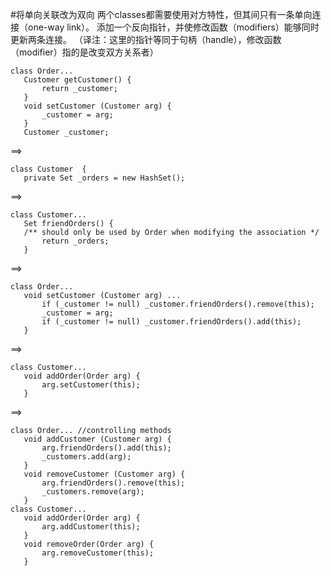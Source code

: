 #将单向关联改为双向
两个classes都需要使用对方特性，但其间只有一条单向连接（one-way link）。
添加一个反向指针，并使修改函数（modifiers）能够同时更新两条连接。
（译注：这里的指针等同于句柄（handle），修改函数（modifier）指的是改变双方关系者）
```$xslt
class Order...
   Customer getCustomer() {
       return _customer;
   }
   void setCustomer (Customer arg) {
       _customer = arg;
   }
   Customer _customer;
```
==>
```$xslt
class Customer  {
   private Set _orders = new HashSet();
```
==>
```$xslt
class Customer...
   Set friendOrders() {
   /** should only be used by Order when modifying the association */
       return _orders;
   }
```
==>
```$xslt
class Order...
   void setCustomer (Customer arg) ...
       if (_customer != null) _customer.friendOrders().remove(this);
       _customer = arg;
       if (_customer != null) _customer.friendOrders().add(this);
   }
```
==>
```$xslt
class Customer...
   void addOrder(Order arg) {
       arg.setCustomer(this);
   }
```
==>
```$xslt
class Order... //controlling methods
   void addCustomer (Customer arg) {
       arg.friendOrders().add(this);
       _customers.add(arg);
   }
   void removeCustomer (Customer arg) {
       arg.friendOrders().remove(this);
       _customers.remove(arg);
   }
class Customer...
   void addOrder(Order arg) {
       arg.addCustomer(this);
   }
   void removeOrder(Order arg) {
       arg.removeCustomer(this);
   }

```